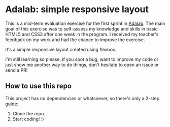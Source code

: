 # Adalab: simple responsive layout

This is a mid-term evaluation exercise for the first sprint in [Adalab](https://adalab.es/). The main goal of this exercise was to self-assess my knowledge and skills in basic HTML5 and CSS3 after one week in the program. I received my teacher's feedback on my work and had the chance to improve the exercise.

It's a simple responsive layout created using flexbox.

I'm still learning so please, if you spot a bug, want to improve my code or just show me another way to do things, don't hesitate to open an issue or send a PR!

## How to use this repo

This project has no dependencies or whatsoever, so there's only a 2-step guide:

1. Clone the repo.
2. Start coding! :)
